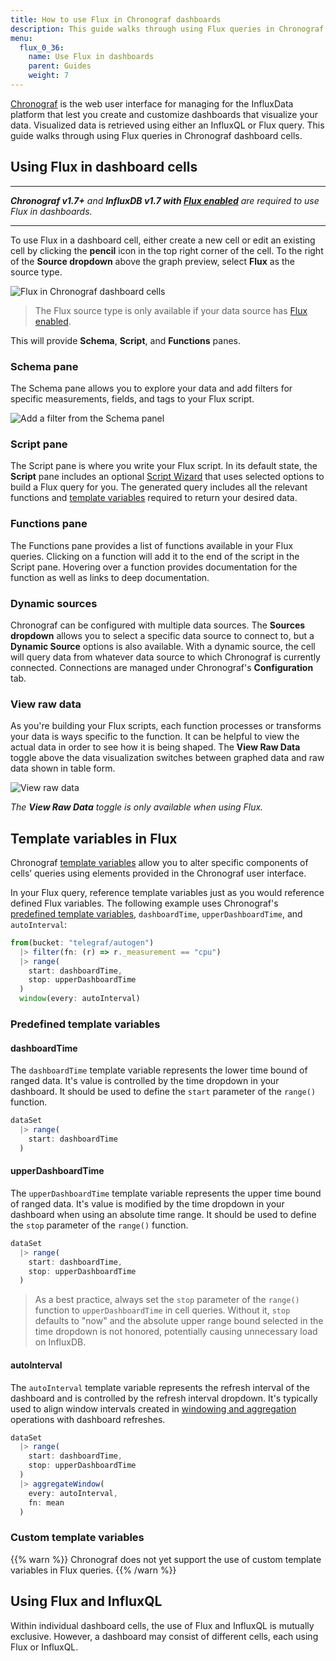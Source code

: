 ```yaml
---
title: How to use Flux in Chronograf dashboards
description: This guide walks through using Flux queries in Chronograf dashboard cells, what template variables are available, and how to use them.
menu:
  flux_0_36:
    name: Use Flux in dashboards
    parent: Guides
    weight: 7
---
```


[Chronograf](/chronograf/latest/) is the web user interface for managing for the
InfluxData platform that lest you create and customize dashboards that visualize your data.
Visualized data is retrieved using either an InfluxQL or Flux query.
This guide walks through using Flux queries in Chronograf dashboard cells.

## Using Flux in dashboard cells

---

_**Chronograf v1.7+** and **InfluxDB v1.7 with [Flux enabled](/flux/v0.36/introduction/installation)**
are required to use Flux in dashboards._

---

To use Flux in a dashboard cell, either create a new cell or edit an existing cell
by clicking the **pencil** icon in the top right corner of the cell.
To the right of the **Source dropdown** above the graph preview, select **Flux** as the source type.

![Flux in Chronograf dashboard cells](/img/flux/flux-dashboard-cell.png)

> The Flux source type is only available if your data source has
> [Flux enabled](/flux/v0.36/introduction/installation).

This will provide **Schema**, **Script**, and **Functions** panes.

### Schema pane
The Schema pane allows you to explore your data and add filters for specific
measurements, fields, and tags to your Flux script.

<img src="/img/flux/flux-dashboard-add-filter.png" style="max-width:316px" title="Add a filter from the Schema panel">

### Script pane
The Script pane is where you write your Flux script.
In its default state, the **Script** pane includes an optional [Script Wizard](/chronograf/v1.7/guides/querying-data/#explore-data-with-flux)
that uses selected options to build a Flux query for you.
The generated query includes all the relevant functions and [template variables](#template-variables-in-flux)
required to return your desired data.

### Functions pane
The Functions pane provides a list of functions available in your Flux queries.
Clicking on a function will add it to the end of the script in the Script pane.
Hovering over a function provides documentation for the function as well as links
to deep documentation.

### Dynamic sources
Chronograf can be configured with multiple data sources.
The **Sources dropdown** allows you to select a specific data source to connect to,
but a **Dynamic Source** options is also available.
With a dynamic source, the cell will query data from whatever data source to which
Chronograf is currently connected.
Connections are managed under Chronograf's **Configuration** tab.

### View raw data
As you're building your Flux scripts, each function processes or transforms your
data is ways specific to the function.
It can be helpful to view the actual data in order to see how it is being shaped.
The **View Raw Data** toggle above the data visualization switches between graphed
data and raw data shown in table form.

![View raw data](/img/flux/flux-dashboard-view-raw.png)

_The **View Raw Data** toggle is only available when using Flux._

## Template variables in Flux
Chronograf [template variables](/chronograf/latest/guides/dashboard-template-variables/)
allow you to alter specific components of cells’ queries using elements provided in the
Chronograf user interface.

In your Flux query, reference template variables just as you would reference defined Flux variables.
The following example uses Chronograf's [predefined template variables](#predefined-template-variables),
`dashboardTime`, `upperDashboardTime`, and `autoInterval`:

```js
from(bucket: "telegraf/autogen")
  |> filter(fn: (r) => r._measurement == "cpu")
  |> range(
    start: dashboardTime,
    stop: upperDashboardTime
  )
  window(every: autoInterval)
```

### Predefined template variables

#### dashboardTime
The `dashboardTime` template variable represents the lower time bound of ranged data.
It's value is controlled by the time dropdown in your dashboard.
It should be used to define the `start` parameter of the `range()` function.

```js
dataSet
  |> range(
    start: dashboardTime
  )
```

#### upperDashboardTime
The `upperDashboardTime` template variable represents the upper time bound of ranged data.
It's value is modified by the time dropdown in your dashboard when using an absolute time range.
It should be used to define the `stop` parameter of the `range()` function.

```js
dataSet
  |> range(
    start: dashboardTime,
    stop: upperDashboardTime
  )
```
> As a best practice, always set the `stop` parameter of the `range()` function to `upperDashboardTime` in cell queries.
> Without it, `stop` defaults to "now" and the absolute upper range bound selected in the time dropdown is not honored,
> potentially causing unnecessary load on InfluxDB.

#### autoInterval
The `autoInterval` template variable represents the refresh interval of the dashboard
and is controlled by the refresh interval dropdown.
It's typically used to align window intervals created in
[windowing and aggregation](/flux/v0.36/guides/windowing-aggregating) operations with dashboard refreshes.

```js
dataSet
  |> range(
    start: dashboardTime,
    stop: upperDashboardTime
  )
  |> aggregateWindow(
    every: autoInterval,
    fn: mean
  )
```

### Custom template variables
{{% warn %}}
Chronograf does not yet support the use of custom template variables in Flux queries.
{{% /warn %}}

## Using Flux and InfluxQL
Within individual dashboard cells, the use of Flux and InfluxQL is mutually exclusive.
However, a dashboard may consist of different cells, each using Flux or InfluxQL.
